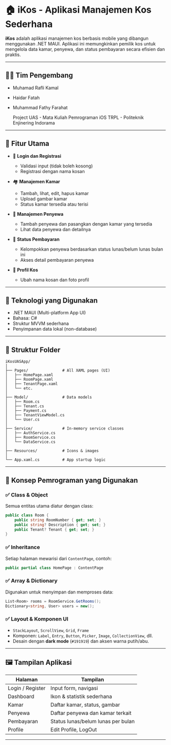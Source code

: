 # 🏠 iKos - Aplikasi Manajemen Kos Sederhana

**iKos** adalah aplikasi manajemen kos berbasis mobile yang dibangun menggunakan .NET MAUI. Aplikasi ini memungkinkan pemilik kos untuk mengelola data kamar, penyewa, dan status pembayaran secara efisien dan praktis.

---

## 👨‍💼 Tim Pengembang

- Muhamad Rafli Kamal
- Haidar Fatah
- Muhammad Fathy Farahat
  
  Project UAS - Mata Kuliah Pemrograman iOS
  TRPL - Politeknik Enjinering Indorama

---

## 📱 Fitur Utama

- 🔐 **Login dan Registrasi**

  - Validasi input (tidak boleh kosong)
  - Registrasi dengan nama kosan

- 🏘 **Manajemen Kamar**

  - Tambah, lihat, edit, hapus kamar
  - Upload gambar kamar
  - Status kamar tersedia atau terisi

- 👥 **Manajemen Penyewa**

  - Tambah penyewa dan pasangkan dengan kamar yang tersedia
  - Lihat data penyewa dan detailnya

- 💸 **Status Pembayaran**

  - Kelompokkan penyewa berdasarkan status lunas/belum lunas bulan ini
  - Akses detail pembayaran penyewa

- 📸 **Profil Kos**

  - Ubah nama kosan dan foto profil

---

## 🧠 Teknologi yang Digunakan

- .NET MAUI (Multi-platform App UI)
- Bahasa: C#
- Struktur MVVM sederhana
- Penyimpanan data lokal (non-database)

---

## 📀 Struktur Folder

```
iKosUASApp/
│
├── Pages/               # All XAML pages (UI)
│   ├── HomePage.xaml
│   ├── RoomPage.xaml
│   ├── TenantPage.xaml
│   └── etc.
│
├── Model/               # Data models
│   ├── Room.cs
│   ├── Tenant.cs
│   ├── Payment.cs
│   ├── TenantViewModel.cs
│   └── User.cs
│
├── Service/             # In-memory service classes
│   ├── AuthService.cs
│   ├── RoomService.cs
│   └── DataService.cs
│
├── Resources/           # Icons & images
│
└── App.xaml.cs          # App startup logic

```

---

## 🧐 Konsep Pemrograman yang Digunakan

### ✅ Class & Object

Semua entitas utama diatur dengan class:

```csharp
public class Room {
    public string RoomNumber { get; set; }
    public string? Description { get; set; }
    public Tenant? Tenant { get; set; }
}
```

### ✅ Inheritance

Setiap halaman mewarisi dari `ContentPage`, contoh:

```csharp
public partial class HomePage : ContentPage
```

### ✅ Array & Dictionary

Digunakan untuk menyimpan dan memproses data:

```csharp
List<Room> rooms = RoomService.GetRooms();
Dictionary<string, User> users = new();
```

### ✅ Layout & Komponen UI

- `StackLayout`, `ScrollView`, `Grid`, `Frame`
- Komponen: `Label`, `Entry`, `Button`, `Picker`, `Image`, `CollectionView`, dll.
- Desain dengan **dark mode** (`#191919`) dan aksen warna putih/abu.

---

## 🖼️ Tampilan Aplikasi

| Halaman          | Tampilan                           |
| ---------------- | ---------------------------------- |
| Login / Register | Input form, navigasi               |
| Dashboard        | Ikon & statistik sederhana         |
| Kamar            | Daftar kamar, status, gambar       |
| Penyewa          | Daftar penyewa dan kamar terkait   |
| Pembayaran       | Status lunas/belum lunas per bulan |
| Profile          | Edit Profile, LogOut |

---


